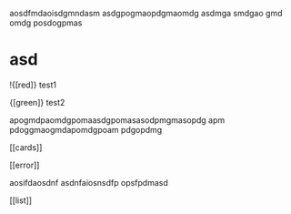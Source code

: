 aosdfmdaoisdgmndasm
asdgpogmaopdgmaomdg
asdmga
smdgao
gmd
omdg
posdogpmas

<h1>asd</h1>


!{[red]}
test1

{[green]}
test2

apogmdpaomdgpomaasdgpomasasodpmgmasopdg
apm
pdoggmaogmdapomdgpoam
pdgopdmg

[[cards]]

[[error]]

aosifdaosdnf
asdnfaiosnsdfp
opsfpdmasd

[[list]]

